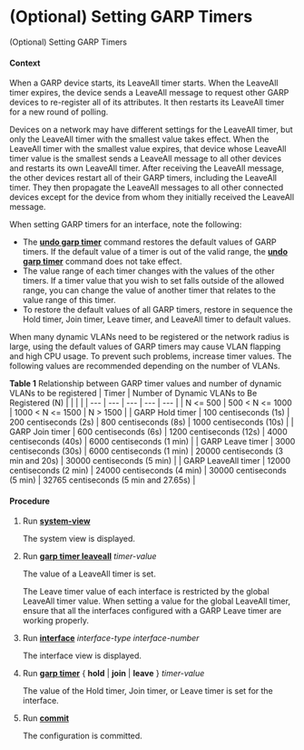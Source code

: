 (Optional) Setting GARP Timers
==============================

(Optional) Setting GARP Timers

#### Context

When a GARP device starts, its LeaveAll timer starts. When the LeaveAll timer expires, the device sends a LeaveAll message to request other GARP devices to re-register all of its attributes. It then restarts its LeaveAll timer for a new round of polling.

Devices on a network may have different settings for the LeaveAll timer, but only the LeaveAll timer with the smallest value takes effect. When the LeaveAll timer with the smallest value expires, that device whose LeaveAll timer value is the smallest sends a LeaveAll message to all other devices and restarts its own LeaveAll timer. After receiving the LeaveAll message, the other devices restart all of their GARP timers, including the LeaveAll timer. They then propagate the LeaveAll messages to all other connected devices except for the device from whom they initially received the LeaveAll message.

When setting GARP timers for an interface, note the following:

* The [**undo garp timer**](cmdqueryname=undo+garp+timer) command restores the default values of GARP timers. If the default value of a timer is out of the valid range, the [**undo garp timer**](cmdqueryname=undo+garp+timer) command does not take effect.
* The value range of each timer changes with the values of the other timers. If a timer value that you wish to set falls outside of the allowed range, you can change the value of another timer that relates to the value range of this timer.
* To restore the default values of all GARP timers, restore in sequence the Hold timer, Join timer, Leave timer, and LeaveAll timer to default values.

When many dynamic VLANs need to be registered or the network radius is large, using the default values of GARP timers may cause VLAN flapping and high CPU usage. To prevent such problems, increase timer values. The following values are recommended depending on the number of VLANs.

**Table 1** Relationship between GARP timer values and number of dynamic VLANs to be registered
| Timer | Number of Dynamic VLANs to Be Registered (N) | | | |
| --- | --- | --- | --- | --- |
| N <= 500 | 500 < N <= 1000 | 1000 < N <= 1500 | N > 1500 |
| GARP Hold timer | 100 centiseconds (1s) | 200 centiseconds (2s) | 800 centiseconds (8s) | 1000 centiseconds (10s) |
| GARP Join timer | 600 centiseconds (6s) | 1200 centiseconds (12s) | 4000 centiseconds (40s) | 6000 centiseconds (1 min) |
| GARP Leave timer | 3000 centiseconds (30s) | 6000 centiseconds (1 min) | 20000 centiseconds (3 min and 20s) | 30000 centiseconds (5 min) |
| GARP LeaveAll timer | 12000 centiseconds (2 min) | 24000 centiseconds (4 min) | 30000 centiseconds (5 min) | 32765 centiseconds (5 min and 27.65s) |




#### Procedure

1. Run [**system-view**](cmdqueryname=system-view)
   
   
   
   The system view is displayed.
2. Run [**garp timer leaveall**](cmdqueryname=garp+timer+leaveall) *timer-value*
   
   
   
   The value of a LeaveAll timer is set.
   
   
   
   The Leave timer value of each interface is restricted by the global LeaveAll timer value. When setting a value for the global LeaveAll timer, ensure that all the interfaces configured with a GARP Leave timer are working properly.
3. Run [**interface**](cmdqueryname=interface) *interface-type* *interface-number*
   
   
   
   The interface view is displayed.
4. Run [**garp timer**](cmdqueryname=garp+timer) { **hold** | **join** | **leave** } *timer-value*
   
   
   
   The value of the Hold timer, Join timer, or Leave timer is set for the interface.
5. Run [**commit**](cmdqueryname=commit)
   
   
   
   The configuration is committed.
